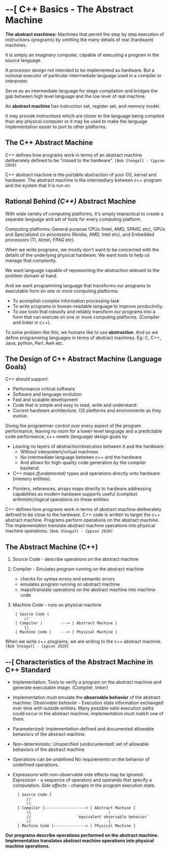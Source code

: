 # --[ **C++ Basics - The Abstract Machine**

**The abstract machines:**
Machines that permit the step by step execution of instructions (programs) by omitting the many details of real (hardware) machines.

It is simply an imaginary computer, capable of executing a program in the source language.

A processor design not intended to be implemented as hardware. But a notional executor of particular intermediate language used in a compiler or interpreter.

Serve as an intermediate language for stage compilation and bridges the gap between high level language and the low level of real machine.

An **abstract machine** has instruction set, register set, and memory model.

It may provide instructions which are closer to the language being compiled than any physical computer or it may be used to make the language implementation easier to port to other platforms.

## The C++ Abstract Machine
C++ defines how programs work in terms of an abstract machine deliberately defined to be "closed to the hardware". `[Bob Steagall - Cppcon 2020]`

C++ abstract machine is the portable abstraction of your *OS*, kernel and hardware.
The abstract machine is the intermediary between c++ program and the system that it is run on.

## Rational Behind *(C++)* Abstract Machine
With wide variety of computing platforms, it's simply impractical to create a separate language and set of tools for every computing platform.

Computing platforms: General purpose CPUs (Intel, AMD, SPARC etc), GPUs and Specialized co-processors (Nvidia, AMD, Intel etc), and Embedded processors (TI, Atmel, FPAG etc).

When we write programs, we mostly don't want to be concerned with the details of the underlying physical hardware. We want tools to help us manage that complexity.

We want language capable of representing the abstraction relevant to the problem domain at hand.

And we want programming language that transforms our programs to executable form on one or more computing platforms:
 - To acomplish complex information processing task
 - To write programs in human-readable language to improve productivity.
 - To use tools that robustly and reliably transform our programs into a form that can execute on one or more computing platforms. (Compiler and linker in c++).

To solve problem like this, we humans like to use **abstraction**. And so we define programming languages in terms of abstract machines. Eg: C, C++, Java, python, Perl, Awk etc.

## The Design of C++ Abstract Machine (Language Goals)
C++ should support:
* Performance critical software
* Software and language evolution
* Fast and scalable development
* Code that is simple and easy to read, write and understand.
* Current hardware architecture, OS platforms and environments as they evolve.

Giving the programmer control over every aspect of the program performance, leaving no room for a lower-level language and a predictable code performance, c++ meets (language) design goals by
* Leaving no layers of abstraction/execution between it and the hardware:
	 - Without interpreters/virtual machines
	 - No intermediate language between c++ and the hardware
	 - And allows for high-quality code generation by the compiler backend.
* C++ maps *(fundamental)* types and operations directly onto hardware (memory entities).
 - Pointers, references, arrays maps directly to hardware addressing capabilities as modern hardware supports useful (complex) arithmetic/logical operations on these entities.

C++ defines how programs work in terms of abstract machine deliberately defined to be close to the hardware.
C++ code is written to target the c++ abstract machine. Programs perform operations on the abstract machine. The implementation translate abstract machine operations into physical machine operations. `[Bob Steagall - Cppcon 2020]`

## The Abstract Machine (C++)
1. Source Code - describe operations on the abstract machine
2. Compiler - Emulates program running on the abstract machine
   - checks for syntax errors and semantic errors
   - emulates program running on abstract machine
   - maps/translate operations on the abstract machine into machine code
3. Machine Code - runs on physical machine

		| Source Code |
			//
		| Compiler |		---> | Abstract Machine |
			\\
		| Machine Code |	---> | Physical Machine |


When we write c++ programs, we are writing to the c++ abstract machine. `[Bob Steagall - Cppcon 2020]`


## --[ Characteristics of the Abstract Machine in C++ Standard

* Implementation: 
	Tools to verify a program on the abstract machine and generate executable image. (Compiler, linker)

* Implementation must emulate the **observable behavior** of the abstract machine:
	*Observable behavior* - Execution state information exchanged over time with outside entities.
	Many possible valie execution paths could occur in the abstract machine; implementation must match one of them.

* Parameterized:
	Implementation-defined and documented allowable behaviors of the abstract machine.

* Non-deterministic:
	Unspecified (undocumented) set of allowable behaviors of the abstract machine

* Operations can be undefined
	No requirements on the behavior of undefined operations.

* Expressions with non-observable side effects may be ignored:
	*Expression* - a sequence of operators and operands that specify a computation.
	*Side effects* - changes in the program execution state.

		[ Source Code ]
			//
			\\
		[ Compiler ]------------------> [ Abstract Machine ]
			\\									|
			//					  `equivalent observable behavior`
			//									|
		[ Machine Code ]--------------> [ Physical Machine ]

**Our programs describe operations performed on the abstract machine. Implementation translates abstract machine operations into physical machine operations.**
















